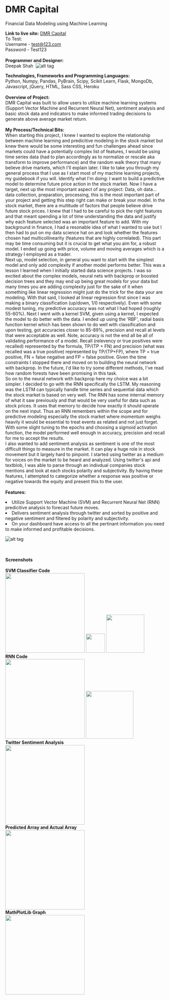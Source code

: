 # DMR Capital
Financial Data Modeling using Machine Learning

<b>Link to live site:</b> <a href='https://financial-modeling-dmr.herokuapp.com/'>DMR Capital</a><br>
To Test: <br>
Username - test@123.com<br>
Password - Test123<br><br>
<b>Programmer and Designer:</b> <br>
Deepak Shah 
![alt tag](https://github.com/Dvshah13/Screens-for-Data-Science-Projects/blob/master/dmr_capital_fp.png?raw=true)

<b>Technologies, Frameworks and Programming Languages:</b><br>
Python, Numpy, Pandas, PyBrain, Scipy, Scikit Learn, Flask, MongoDb, Javascript, jQuery, HTML, Sass CSS, Heroku
<br><br>
<b>Overview of Project:</b><br>
DMR Capital was built to allow users to utilize machine learning systems (Support Vector Machine and Recurrent Neural Net), sentiment analysis and basic stock data and indicators to make informed trading decisions to generate above average market return. 
<br><br>
<b>My Process/Technical Bits:</b><br>
When starting this project, I knew I wanted to explore the relationship between machine learning and predicitive modeling in the stock market but knew there would be some interesting and fun challenges ahead since markets could have a potentially complex list of features, I would be using time series data (had to plan accordingly as to normalize or rescale aka transform to improve performance) and the random walk theory that many believe drive markets, which I'll explain later.  I like to take you through my general process that I use as I start most of my machine learning projects, my guidebook if you will.  Identify what I'm doing: I want to build a predictive model to determine future price action in the stock market.  Now I have a target, next up the most important aspect of any project: Data, oh data... data collection, preparation, processing, this is the most important part of your project and getting this step right can make or break your model.  In the stock market, there are a multitude of factors that people believe drive future stock prices.  I knew that I had to be careful to pick the right features and that meant spending a lot of time understanding the data and justify why each feature selected was an important feature to add.  With my background in finance, I had a resonable idea of what I wanted to use but I then had to put on my data science hat on and look whether the features chosen had multicollinearity (features that are highly correlated).  This part may be time consuming but it is crucial to get what you aim for, a robust model.  I ended up going with price, volume and moving averages which is a strategy I employed as a trader.  <br>
Next up, model selection, in general you want to start with the simplest model and only add complexity if another model performs better.  This was a lesson I learned when I initially started data science projects.  I was so excited about the complex models, neural nets with backprop or boosted decision trees and they may end up being great models for your data but many times you are adding complexity just for the sake of it when something like linear regression might just do the trick for the data your are modeling.  With that said, I looked at linear regression first since I was making a binary classification (up/down, 1/0 respectively).  Even with some modest tuning, my predictive accuracy was not what I had hoped (roughly 55-60%).  Next I went with a kernel SVM, given using a kernel, I expected the model to do better with the data.  I ended up using the 'RBF', radial basis function kernel which has been shown to do well with classification and upon testing, got accuracies closer to 85-89%, precision and recall at levels that were acceptable as well.  Note, accuracy is not the end all be all of validating performance of a model.  Recall (relevency or true positives were recalled) represented by the formula, TP/(TP + FN) and precision (what was recalled was a true positive) represented by TP/(TP+FP), where TP = true positive, FN = false negative and FP = false positive.  Given the time constraints I stopped there and moved on to building the neural network with backprop.  In the future, I'd like to try some different methods, I've read how random forests have been promising in this task.  <br>
So on to the neural network with backprop here my choice was a bit simpler.  I decided to go with the RNN specifically the LSTM.  My reasoning was the LSTM can typically handle time series and sequential data which the stock market is based on very well.  The RNN has some internal memory of what it saw previously and that would be very useful for data such as stock prices.  It uses that memory to decide how exactly it should operate on the next input. Thus an RNN remembers within the scope and for predictive modeling especially the stock market where momentum weighs heavily it would be essential to treat events as related and not just forget.  With some slight tuning to the epochs and choosing a sigmoid activation function, the model performed well enough in accuracy, precision and recall for me to accept the results.   <br>
I also wanted to add sentiment analysis as sentiment is one of the most difficult things to measure in the market.  It can play a huge role in stock movement but it largely hard to pinpoint.  I started using twitter as a medium for voices on the market to be heard and analyzed.  Using twitter's api and textblob, I was able to parse through an indivdual companies stock mentions and look at each stocks polarity and subjectivity.  By having these features, I attempted to categorize whether a response was positive or negative towards the equity and present this to the user.
<br><br>
<b>Features:</b>
<li>Utilize Support Vector Machine (SVM) and Recurrent Neural Net (RNN) predicitive analysis to forecast future moves.</li>
<li>Delivers sentiment analysis through twitter and sorted by positive and negative sentiment and filtered by polarity and subjectivity.</li>
<li>On your dashboard have access to all the pertinant information you need to make informed and profitable decisions.</li>

![alt tag](https://github.com/Dvshah13/Screens-for-Data-Science-Projects/blob/master/dmr_screen1.png?raw=true)


<br><br>
<b>Screenshots</b><br><br>
<b>SVM Classifier Code</b><br>
<img src="https://github.com/Dvshah13/Screens-for-Data-Science-Projects/blob/master/dmr_screen2.png?raw=true" height="250">
<img src="https://github.com/Dvshah13/Screens-for-Data-Science-Projects/blob/master/dmr_screen3.png?raw=true" height="60">
<img src="https://github.com/Dvshah13/Screens-for-Data-Science-Projects/blob/master/dmr_screen4.png?raw=true" height="120">
<br><b>RNN Code</b><br>
<img src="https://github.com/Dvshah13/Screens-for-Data-Science-Projects/blob/master/dmr_screen5.png?raw=true" height="250">
<img src="https://github.com/Dvshah13/Screens-for-Data-Science-Projects/blob/master/dmr_screen6.png?raw=true" height="150">
<br><b>Twitter Sentiment Analysis</b><br>
<img src="https://github.com/Dvshah13/Screens-for-Data-Science-Projects/blob/master/dmr_screen7.png?raw=true" height="250">
<br><b>Predicted Array and Actual Array</b><br>
<img src="https://github.com/Dvshah13/Screens-for-Data-Science-Projects/blob/master/dmr_screen_console.png?raw=true" height="250">
<br><b>MathPlotLib Graph</b><br>
<img src="https://github.com/Dvshah13/Screens-for-Data-Science-Projects/blob/master/mathplotlib.png?raw=true" height="250">
